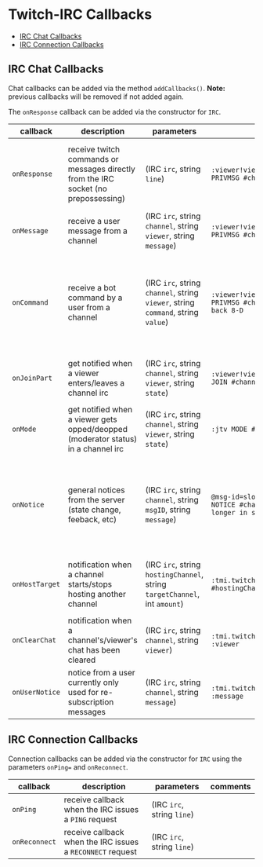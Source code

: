Twitch-IRC Callbacks
====================

- [IRC Chat Callbacks](#irc-chat-callbacks)
- [IRC Connection Callbacks](#irc-connection-callbacks)

IRC Chat Callbacks
------------------
Chat callbacks can be added via the method `addCallbacks()`. 
**Note:** previous callbacks will be removed if not added again.

The `onResponse` callback can be added via the constructor for `IRC`.

| callback       | description                                                                         | parameters                                                                       | example                                                                                     | notes                                                                                                                            |
| -------------- | ----------------------------------------------------------------------------------- | -------------------------------------------------------------------------------- | ------------------------------------------------------------------------------------------  | -------------------------------------------------------------------------------------------------------------------------------- |
| `onResponse`   | receive twitch commands or messages directly from the IRC socket (no prepossessing) | (IRC `irc`, string `line`)                                                       | ```:viewer!viewer@viewer.tmi.twitch.tv PRIVMSG #channel :message here```                    | if this callback is used, all callbacks mentioned below will not be handled by the IRC                                           |
| `onMessage`    | receive a user message from a channel                                               | (IRC `irc`, string `channel`, string `viewer`, string `message`)                 | ```:viewer!viewer@viewer.tmi.twitch.tv PRIVMSG #channel :message here```                    |                                                                                                                                  |
| `onCommand`    | receive a bot command by a user from a channel                                      | (IRC `irc`, string `channel`, string `viewer`, string `command`, string `value`) | ```:viewer!viewer@viewer.tmi.twitch.tv PRIVMSG #channel :!away I'll be back 8-D```          | a custom shebang can be given to the IRC constructor with `cmdShebang=`. The `value` variable may be `None` type                 |
| `onJoinPart`   | get notified when a viewer enters/leaves a channel irc                              | (IRC `irc`, string `channel`, string `viewer`, string `state`)                   | ```:viewer!viewer@viewer.tmi.twitch.tv JOIN #channel```                                     | the state variable can be accessed by `IRC.JOIN` or `IRC.PART`                                                                   |
| `onMode`       | get notified when a viewer gets opped/deopped (moderator status) in a channel irc   | (IRC `irc`, string `channel`, string `viewer`, string `state`)                   | ```:jtv MODE #channel +o viewer```                                                          | the state variable can be accessed by `IRC.OP` or `IRC.DEOP`                                                                     |
| `onNotice`     | general notices from the server (state change, feeback, etc)                        | (IRC `irc`, string `channel`, string `msgID`, string `message`)                  | ```@msg-id=slow_off :tmi.twitch.tv NOTICE #channel :This room is no longer in slow mode.``` | A list of channel notices can be found in the official IRC [documentation][msgid-docs]. MessageIDs can be accessed by `IRC.ID_*` |
| `onHostTarget` | notification when a channel starts/stops hosting another channel                    | (IRC `irc`, string `hostingChannel`, string `targetChannel`, int `amount`)       | ```:tmi.twitch.tv HOSTTARGET #hostingChannel :targetChannel 9001```                         | `targetChannel` may be `None` type if the command is a host stop command                                                         |
| `onClearChat`  | notification when a channel's/viewer's chat has been cleared                        | (IRC `irc`, string `channel`, string `viewer`)                                   | ```:tmi.twitch.tv CLEARCHAT #channel :viewer```                                             | `viewer` may be `None` type if the channel chat has been cleared                                                                 |
| `onUserNotice` | notice from a user currently only used for re-subscription messages                 | (IRC `irc`, string `channel`, string `message`)                                  | ```:tmi.twitch.tv USERNOTICE #channel :message```                                           |                                                                                                                                  |

IRC Connection Callbacks
------------------------
Connection callbacks can be added via the constructor for `IRC` using the parameters `onPing=` and `onReconnect`.

| callback      | description                                                | parameters                 | comments |
| ------------- | ---------------------------------------------------------- | -------------------------- | -------- |
| `onPing`      | receive callback when the IRC issues a `PING` request      | (IRC `irc`, string `line`) |          |
| `onReconnect` | receive callback when the IRC issues a `RECONNECT` request | (IRC `irc`, string `line`) |          |

[msgid-docs]: https://github.com/justintv/Twitch-API/blob/master/IRC.md#notice
